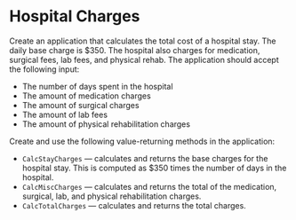 # Hospital Charges

Create an application that calculates the total cost of a hospital stay. The daily base charge is $350. The hospital also charges for medication, surgical fees, lab fees, and physical rehab. The application should accept the following input:

* The number of days spent in the hospital
* The amount of medication charges
* The amount of surgical charges
* The amount of lab fees
* The amount of physical rehabilitation charges

Create and use the following value-returning methods in the application:

* `CalcStayCharges` — calculates and returns the base charges for the hospital stay. This is computed as $350 times the number of days in the hospital.
* `CalcMiscCharges` — calculates and returns the total of the medication, surgical, lab, and physical rehabilitation charges.
* `CalcTotalCharges` — calculates and returns the total charges.
